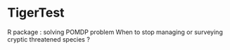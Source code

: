 # TigerTest
R package : solving POMDP problem When to stop managing or surveying cryptic threatened species ?
